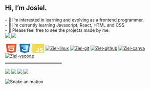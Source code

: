  <h2>Hi, I’m Josiel.</h2>
- 👀 I’m interested in learning and evolving as a frontend programmer.<br>
- 🌱 I’m currently learning Javascript, React, HTML and CSS.<br>
- 👀 Please feel free to see the projects made by me.<br>

<div>
  <a href="https://github.com/zieldecastro">
  <img height="180em" src="https://github-readme-stats.vercel.app/api?username=zieldecastro&show_icons=true&theme=dark&include_all_commits=true&count_private=true"/>
  <img height="180em" src="https://github-readme-stats.vercel.app/api/top-langs/?username=zieldecastro&layout=compact&langs_count=7&theme=dark"/>
</div>
<div style="display: inline_block"><br>
   <img align="center" alt="Ziel-html" height="30" width="40" src="https://raw.githubusercontent.com/devicons/devicon/master/icons/html5/html5-original.svg">
   <img align="center" alt="Ziel-css3" height="30" width="40" src="https://raw.githubusercontent.com/devicons/devicon/master/icons/css3/css3-original.svg">
   <img align="center" alt="Ziel-js" height="30" width="40" src="https://raw.githubusercontent.com/devicons/devicon/master/icons/javascript/javascript-plain.svg">
   <img align="center" alt="Ziel-linux" height="30" width="40" src="https://cdn.jsdelivr.net/gh/devicons/devicon/icons/linux/linux-original.svg" />
   <img align="center" alt="Ziel-git" height="30" width="40" src="https://cdn.jsdelivr.net/gh/devicons/devicon/icons/git/git-original.svg" />
   <img align="center" alt="Ziel-github" height="30" width="40" src="https://cdn.jsdelivr.net/gh/devicons/devicon/icons/github/github-original.svg" />
   <img align="center" alt="Ziel-canva" height="30" width="40" src="https://cdn.jsdelivr.net/gh/devicons/devicon/icons/canva/canva-original.svg" />
   <img align="center" alt="Ziel-vscode" height="30" width="40" src="https://cdn.jsdelivr.net/gh/devicons/devicon/icons/vscode/vscode-original.svg" />
</div>   
_____________________________<br><br>

<div>
   <a href = "https://api.whatsapp.com/send?phone=5521980764558&text=Ol%C3%A1%2C%20obrigado%20por%20entrar%20em%20contato%20comigo!"><img src= "https://img.shields.io/badge/WhatsApp-25D366?style=for-the-badge&logo=whatsapp&logoColor=white" ></a>
   <a href = "mailto: zieldecastro@gmail.com"> <img src= "https://img.shields.io/badge/Gmail-D14836?style=for-the-badge&logo=gmail&logoColor=white"></a>
   <a href = "https://www.linkedin.com/in/zieldecastro/"> <img src = "https://img.shields.io/badge/LinkedIn-0077B5?style=for-the-badge&logo=linkedin&logoColor=white"</a>
   <a href = "https://www.instagram.com/zieldecastro/"> <img src = "https://img.shields.io/badge/Instagram-E4405F?style=for-the-badge&logo=instagram&logoColor=white"></a>
    
          
</div> 


![Snake animation](https://github.com/zieldecastro/zieldecastro/blob/output/github-contribution-grid-snake.svg)
          

